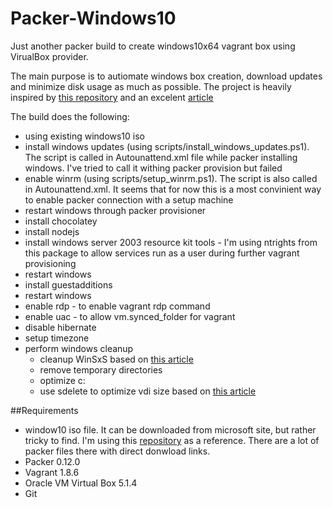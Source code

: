 # Packer-Windows10
Just another packer build to create windows10x64 vagrant box using VirualBox provider.

The main purpose is to autiomate windows box creation, download updates and minimize disk usage as much as possible. 
The project is heavily inspired by [this repository](https://github.com/luciusbono/Packer-Windows10)
and an excelent [article](http://www.hurryupandwait.io/blog/creating-windows-base-images-for-virtualbox-and-hyper-v-using-packer-boxstarter-and-vagrant)

The build does the following:
* using existing windows10 iso
* install windows updates (using scripts/install_windows_updates.ps1). The script is called in Autounattend.xml file while packer installing windows. I've tried to call it withing packer provision but failed
* enable winrm (using scripts/setup_winrm.ps1). The script is also called in Autounattend.xml. It seems that for now this is a most convinient way to enable packer connection with a setup machine
* restart windows through packer provisioner
* install chocolatey
* install nodejs
* install windows server 2003 resource kit tools - I'm using ntrights from this package to allow services run as a user during further vagrant provisioning
* restart windows
* install guestadditions
* restart windows
* enable rdp - to enable vagrant rdp command
* enable uac - to allow vm.synced_folder for vagrant
* disable hibernate
* setup timezone
* perform windows cleanup
  * cleanup WinSxS based on [this article](https://blogs.technet.microsoft.com/askpfeplat/2015/02/09/how-to-reduce-the-size-of-the-winsxs-directory-and-free-up-disk-space-on-windows-server-2012-r2-and-windows-8-1-or-do-we-even-need-to/)
  * remove temporary directories
  * optimize c:
  * use sdelete to optimize vdi size based on [this article](http://superuser.com/questions/529149/how-to-compact-virtualboxs-vdi-file-size)

##Requirements
* window10 iso file. It can be downloaded from microsoft site, but rather tricky to find. I'm using this [repository](https://github.com/boxcutter/windows) as a reference. There are a lot of packer files there with direct donwload links.
* Packer 0.12.0
* Vagrant 1.8.6
* Oracle VM Virtual Box 5.1.4
* Git

